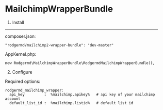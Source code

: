 MailchimpWrapperBundle
======================

1. Install
----------

composer.json:

~~~
"rodgermd/mailchimp2-wrapper-bundle": "dev-master"
~~~

AppKernel.php:

~~~
new Rodgermd\MailchimpWrapperBundle\RodgermdMailchimpWrapperBundle(),
~~~

2. Configure

Required options:

~~~
rodgermd_mailchimp_wrapper:
  api_key         :  %mailchimp.apikey%   # api key of your mailchimp account
  default_list_id :  %mailchimp.listid%   # default list id
~~~